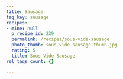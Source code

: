 ```yaml
---
title: Sausage
tag_key: sausage
recipes:
- mine: null
  p_recipe_id: 229
  permalink: /recipes/sous-vide-sausage
  photo_thumb: sous-vide-sausage-thumb.jpg
  rating: 5
  title: Sous Vide Sausage
rel_tags_count: {}

---
```

